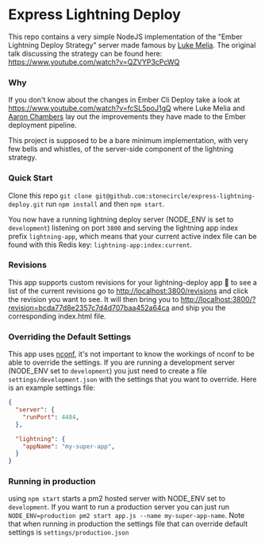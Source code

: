 # Express Lightning Deploy
This repo contains a very simple NodeJS implementation of the "Ember Lightning Deploy Strategy" server made famous by [Luke Melia](https://twitter.com/lukemelia). The original talk discussing the strategy can be found here: https://www.youtube.com/watch?v=QZVYP3cPcWQ

### Why
If you don't know about the changes in Ember Cli Deploy take a look at https://www.youtube.com/watch?v=fcSL5poJ1gQ where Luke Melia and [Aaron Chambers](https://twitter.com/grandazz) lay out the improvements they have made to the Ember deployment pipeline.

This project is supposed to be a bare minimum implementation, with very few bells and whistles, of the server-side component of the lightning strategy.

### Quick Start
Clone this repo `git clone git@github.com:stonecircle/express-lightning-deploy.git` run `npm install` and then `npm start`.

You now have a running lightning deploy server (NODE_ENV is set to `development`) listening on port `3800` and serving the lightning app index prefix `lightning-app`, which means that your current active index file can be found with this Redis key: `lightning-app:index:current`.

### Revisions
This app supports custom revisions for your lightning-deploy app 🎉 to see a list of the current revisions go to [http://localhost:3800/revisions](http://localhost:3800/revisions) and click the revision you want to see. It will then bring you to [http://localhost:3800/?revision=bcda77d8e2357c7d4d707baa452a64ca](http://localhost:3800/?revision=bcda77d8e2357c7d4d707baa452a64ca) and ship you the corresponding index.html file.

### Overriding the Default Settings
This app uses [nconf](https://www.npmjs.com/package/nconf), it's not important to know the workings of nconf to be able to override the settings. If you are running a development server (NODE_ENV set to `development`) you just need to create a file `settings/development.json` with the settings that you want to override. Here is an example settings file:

```json
{
  "server": {
    "runPort": 4484,
  },

  "lightning": {
    "appName": "my-super-app",
  }
}
```

### Running in production
using `npm start` starts a pm2 hosted server with NODE_ENV set to `development`. If you want to run a production server you can just run `NODE_ENV=production pm2 start app.js --name my-super-app-name`. Note that when running in production the settings file that can override default settings is `settings/production.json`
